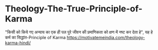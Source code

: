 # Theology-The-True-Principle-of-Karma
"किसी को किये गए अन्याय का एक ही पल पुरे जीवन की प्रमाणिकता को क्षण में नष्ट कर देता हे", यह हे कर्म का सिद्धांत-Principle of Karma https://motivatemeindia.com/theology-karma-hindi/
